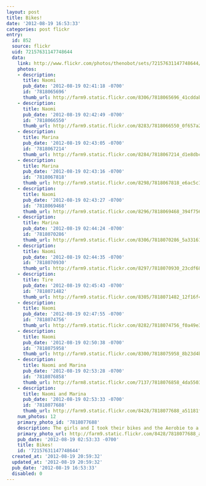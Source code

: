 ```yaml
---
layout: post
title: Bikes!
date: '2012-08-19 16:53:33'
categories: post flickr
entry:
  id: 852
  source: flickr
  uid: 72157631147748644
  data:
    link: http://www.flickr.com/photos/thenobot/sets/72157631147748644/
    photos:
    - description: 
      title: Naomi
      pub_date: '2012-08-19 02:41:18 -0700'
      id: '7818065696'
      thumb_url: http://farm9.static.flickr.com/8306/7818065696_41cddab9c6_s.jpg
    - description: 
      title: Naomi
      pub_date: '2012-08-19 02:42:49 -0700'
      id: '7818066550'
      thumb_url: http://farm9.static.flickr.com/8283/7818066550_0f657a2b59_s.jpg
    - description: 
      title: Marina
      pub_date: '2012-08-19 02:43:05 -0700'
      id: '7818067214'
      thumb_url: http://farm9.static.flickr.com/8284/7818067214_d1e8dbce48_s.jpg
    - description: 
      title: Marina
      pub_date: '2012-08-19 02:43:16 -0700'
      id: '7818067818'
      thumb_url: http://farm9.static.flickr.com/8298/7818067818_e6ac5c12aa_s.jpg
    - description: 
      title: Naomi
      pub_date: '2012-08-19 02:43:27 -0700'
      id: '7818069468'
      thumb_url: http://farm9.static.flickr.com/8296/7818069468_394f756eb0_s.jpg
    - description: 
      title: Marina
      pub_date: '2012-08-19 02:44:24 -0700'
      id: '7818070286'
      thumb_url: http://farm9.static.flickr.com/8306/7818070286_5a33161328_s.jpg
    - description: 
      title: Naomi
      pub_date: '2012-08-19 02:44:35 -0700'
      id: '7818070930'
      thumb_url: http://farm9.static.flickr.com/8297/7818070930_23cdf6854f_s.jpg
    - description: 
      title: Tire
      pub_date: '2012-08-19 02:45:43 -0700'
      id: '7818071482'
      thumb_url: http://farm9.static.flickr.com/8305/7818071482_12f16f48d3_s.jpg
    - description: 
      title: Naomi
      pub_date: '2012-08-19 02:47:55 -0700'
      id: '7818074756'
      thumb_url: http://farm9.static.flickr.com/8282/7818074756_f0a49e3492_s.jpg
    - description: 
      title: Naomi
      pub_date: '2012-08-19 02:50:38 -0700'
      id: '7818075958'
      thumb_url: http://farm9.static.flickr.com/8300/7818075958_8b23d4b294_s.jpg
    - description: 
      title: Naomi and Marina
      pub_date: '2012-08-19 02:53:28 -0700'
      id: '7818076858'
      thumb_url: http://farm8.static.flickr.com/7137/7818076858_4da5503319_s.jpg
    - description: 
      title: Naomi and Marina
      pub_date: '2012-08-19 02:53:33 -0700'
      id: '7818077688'
      thumb_url: http://farm9.static.flickr.com/8428/7818077688_a51181f602_s.jpg
    num_photos: 12
    primary_photo_id: '7818077688'
    description: The girls and I took their bikes and the Aerobie to a park this morning.
    primary_photo_url: http://farm9.static.flickr.com/8428/7818077688_a51181f602_m.jpg
    pub_date: '2012-08-19 02:53:33 -0700'
    title: Bikes!
    id: '72157631147748644'
  created_at: '2012-08-19 20:59:32'
  updated_at: '2012-08-19 20:59:32'
  pub_date: '2012-08-19 16:53:33'
  disabled: 0
---
```

